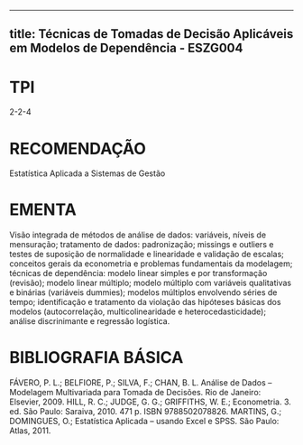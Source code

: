 
---
title: Técnicas de Tomadas de Decisão Aplicáveis em Modelos de Dependência - ESZG004 
---

# TPI

2-2-4

# RECOMENDAÇÃO

Estatística Aplicada a Sistemas de Gestão

# EMENTA

Visão integrada de métodos de análise de dados: variáveis, níveis de mensuração; tratamento de dados: padronização; missings e outliers e testes de suposição de normalidade e linearidade e validação de escalas; conceitos gerais da econometria e problemas fundamentais da modelagem; técnicas de dependência: modelo linear simples e por transformação (revisão); modelo linear múltiplo; modelo múltiplo com variáveis qualitativas e binárias (variáveis dummies); modelos múltiplos envolvendo séries de tempo; identificação e tratamento da violação das hipóteses básicas dos modelos (autocorrelação, multicolinearidade e heterocedasticidade); análise discrinimante e regressão logística.

# BIBLIOGRAFIA BÁSICA

FÁVERO, P. L.; BELFIORE, P.; SILVA, F.; CHAN, B. L. Análise de Dados – Modelagem Multivariada para Tomada de Decisões. Rio de Janeiro: Elsevier, 2009.
HILL, R. C.; JUDGE, G. G.; GRIFFITHS, W. E.; Econometria. 3. ed. São Paulo: Saraiva, 2010. 471 p. ISBN 9788502078826.
MARTINS, G.; DOMINGUES, O.; Estatística Aplicada – usando Excel e SPSS. São Paulo: Atlas, 2011.
        